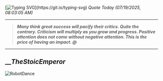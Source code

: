 [![Typing SVG](https://readme-typing-svg.herokuapp.com?font=Press+Start+2P&color=C2F784&size=35&width=900&height=100&lines=Hello+World%2C+I'm+Hung+!)](https://git.io/typing-svg) 
_Quote Today (07/19/2025, 08:03:05 AM)_
___
>**_Many think great success will pacify their critics. Quite the contrary. Criticism will multiply as you grow and progress. Positive attention does not come without negative attention. This is the price of having an impact. @_**
___

## __**_TheStoicEmperor_**

![RobotDance](src/assets/images/robot-dancing-dribble.gif?style=center)
